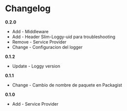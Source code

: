 Changelog
=========

__0.2.0__

* Add - Middleware
* Add - Header Slim-Loggy-uid para troubleshooting
* Remove - Service Provider
* Change - Configuracion del logger

__0.1.2__

* Update - Loggy version

__0.1.1__

* Change - Cambio de nombre de paquete en Packagist

__0.1.0__

* Add - Service Provider
